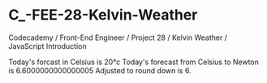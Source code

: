 # C_-FEE-28-Kelvin-Weather
Codecademy / Front-End Engineer / Project 28 / Kelvin Weather / JavaScript Introduction

Today's forcast in Celsius is 20°c
Today's forecast from Celsius to Newton is 6.6000000000000005
Adjusted to round down is 6.
